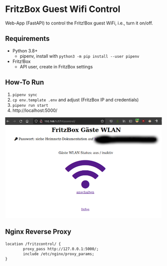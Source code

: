 # FritzBox Guest Wifi Control

Web-App (FastAPI) to control the Fritz!Box guest WiFi, i.e., turn it on/off.

## Requirements

* Python 3.8+
    * pipenv, install with `python3 -m pip install --user pipenv`
* Fritz!Box
    * API user, create in FritzBox settings

## How-To Run

1. `pipenv sync`
2. `cp env.template .env` and adjust (FritzBox IP and credentials)
3. `pipenv run start`
4. http://localhost:5000/

![Sreenshot](./doc/screenshot.png)

## Nginx Reverse Proxy

```
location /fritzcontrol/ {
		proxy_pass http://127.0.0.1:5000/;
		include /etc/nginx/proxy_params;
}
```
